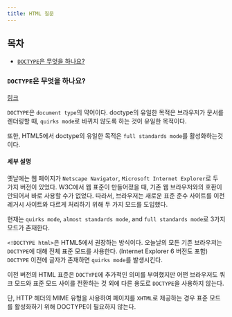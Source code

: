 ```yaml
---
title: HTML 질문
---
```


## 목차

- [`DOCTYPE`은 무엇을 하나요?](#doctype은-무엇을-하나요)

### `DOCTYPE`은 무엇을 하나요?

[링크](https://egas.tistory.com/86)

`DOCTYPE`은 `document type`의 약어이다. doctype의 유일한 목적은 브라우저가 문서를 렌더링할 때, `quirks mode`로 바뀌지 않도록 하는 것이 유일한 목적이다.

또한, HTML5에서 doctype의 유일한 목적은 `full standards mode`를 활성화하는것이다.

#### 세부 설명

옛날에는 웹 페이지가 `Netscape Navigator`, `Microsoft Internet Explorer`로 두 가지 버전이 있었다. W3C에서 웹 표준이 만들어졌을 때, 기존 웹 브라우저와의 호환이 안되어서 바로 사용할 수가 없었다. 따라서, 브라우저는 새로운 표준 준수 사이트를 이전 레거시 사이트와 다르게 처리하기 위해 두 가지 모드를 도입했다. 

현재는 `quirks mode`, `almost standards mode`, and `full standards mode`로 3가지 모드가 존재한다.

`<!DOCTYPE html>`은 HTML5에서 권장하는 방식이다. 오늘날의 모든 기존 브라우저는 `DOCTYPE`에 대해 전체 표준 모드를 ​​사용한다. (Internet Explorer 6 버전도 포함) `DOCTYPE` 이전에 글자가 존재하면 `quirks mode`를 발생시킨다.

이전 버전의 HTML 표준은 `DOCTYPE`에 추가적인 의미를 부여했지만 어떤 브라우저도 쿼크 모드와 표준 모드 사이를 전환하는 것 외에 다른 용도로 `DOCTYPE`을 사용하지 않는다.

단, HTTP 헤더의 MIME 유형을 사용하여 페이지를 `XHTML`로 제공하는 경우 표준 모드를 ​​활성화하기 위해 DOCTYPE이 필요하지 않는다.